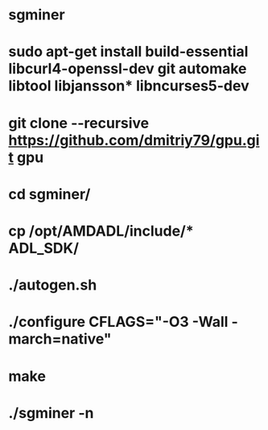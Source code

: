 # sgminer
# sudo apt-get install build-essential libcurl4-openssl-dev git automake libtool libjansson* libncurses5-dev
# git clone --recursive https://github.com/dmitriy79/gpu.git gpu
# cd sgminer/
# cp /opt/AMDADL/include/* ADL_SDK/
# ./autogen.sh
# ./configure CFLAGS="-O3 -Wall -march=native"
# make
# ./sgminer -n
